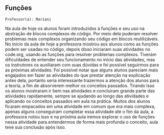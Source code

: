 ## Funções

` Professor(a): Mariani `

Na aula de hoje os alunos foram introduzidos à funções e seu uso na abstração de blocos complexos de código. Por meio dela puderam resolver problemas mais complexos organizando seu código em blocos reutilizáveis.
No início da aula de hoje a professora mostrou aos alunos como as funções podem ser usadas no código, depois disso iniciaram suas atividades no code.org, usando as funções para resolver problemas complexos. Tiveram dificuldades de entender seu funcionamento no início das atividades, mas os instrutores os auxiliaram com suas dúvidas e foi possível seguirmos para as próximas atividades.
Foi possível notar que alguns alunos pareciam mais engajados em fazer as atividades do que prestar atenção na explicação antes dela, portanto seria interessante trazermos a atenção dos alunos para a teoria, a fim de absorverem melhor os conceitos passados.
Tirando isso os alunos mostraram ir bem nas atividades e concluíram grande parte das atividades rapidamente, sempre se ajudando ao longo das atividades e aplicando os conceitos passados em aula na prática.
Muitos dos alunos ficaram empacados em uma atividade em comum que era mais complexa, apenas alguns conseguiram completar essa atividade até o fim da aula, a professora notou isso e na próxima aula iremos explorar o uso de funções nessa atividade para entendermos de forma mais profunda o conceito, aula teve sua conclusão após isso.
